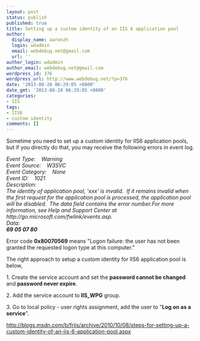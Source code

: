 ```yaml
---
layout: post
status: publish
published: true
title: Setting up a custom identity of an IIS 6 application pool
author:
  display_name: aaronzh
  login: wdadmin
  email: webdebug.net@gmail.com
  url: ''
author_login: wdadmin
author_email: webdebug.net@gmail.com
wordpress_id: 376
wordpress_url: http://www.webdebug.net/?p=376
date: '2013-08-28 06:29:05 +0800'
date_gmt: '2013-08-28 06:29:05 +0800'
categories:
- IIS
tags:
- IIS6
- custom identity
comments: []
---
```

<p>Sometime you need to set up a custom identity for IIS6 application pools, but if you directly do that, you may receive the following errors in event log.</p>
<p><em>Event Type:&nbsp;&nbsp; &nbsp;Warning</em><br />
<em> Event Source:&nbsp;&nbsp; &nbsp;W3SVC</em><br />
<em> Event Category:&nbsp;&nbsp; &nbsp;None</em><br />
<em> Event ID:&nbsp;&nbsp; &nbsp;1021</em><br />
<em> Description:</em><br />
<em> The identity of application pool, 'xxx' is invalid.&nbsp; If it remains invalid when the first request for the application pool is processed, the application pool will be disabled.&nbsp; The data field contains the error number.For more information, see Help and Support Center at http://go.microsoft.com/fwlink/events.asp.</em><br />
<em> Data:</em><br />
<em> <strong>69 05 07 80</strong></em></p>
<p>Error code <strong>0x80070569</strong> means "Logon failure: the user has not been granted the requested logon type at this computer."</p>
<p>The right approach to setup a custom identity for IIS6 application pool is below,</p>
<p>1. Create the service account and set the <strong>password cannot be changed</strong> and <strong>password never expire</strong>.</p>
<p>2. Add the service account to<strong> IIS_WPG</strong> group.</p>
<p>3. Go to local policy - user rights assignment, add the user to "<strong>Log on as a service</strong>".</p>
<p><a href="http://blogs.msdn.com/b/friis/archive/2010/10/08/steps-for-setting-up-a-custom-identity-of-an-iis-6-application-pool.aspx" target="_blank">http://blogs.msdn.com/b/friis/archive/2010/10/08/steps-for-setting-up-a-custom-identity-of-an-iis-6-application-pool.aspx</a></p>
